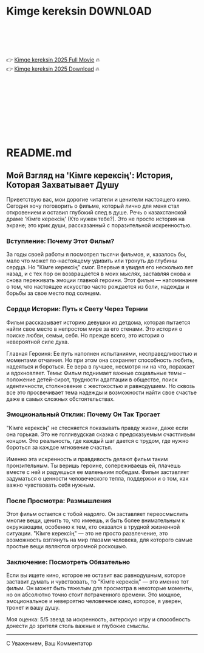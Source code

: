 # Kimge kereksin D0WNL0AD

<br><br><br><br>


👉 <a href="https://Hanna-ochincalli1975.github.io/relrymtyqc/">Kimge kereksin 2025 Full Movie</a> 🔥
<br>
👉 <a href="https://Hanna-ochincalli1975.github.io/relrymtyqc/">Kimge kereksin 2025 Download</a> 🔥


<br><br><br><br><br><br><br><br>



# README.md

## Мой Взгляд на 'Кімге керексің': История, Которая Захватывает Душу

Приветствую вас, мои дорогие читатели и ценители настоящего кино. Сегодня хочу поговорить о фильме, который лично для меня стал откровением и оставил глубокий след в душе. Речь о казахстанской драме 'Кімге керексің' (Кто нужен тебе?). Это не просто история на экране; это крик души, рассказанный с поразительной искренностью.

### Вступление: Почему Этот Фильм?

За годы своей работы я посмотрел тысячи фильмов, и, казалось бы, мало что может по-настоящему удивить или тронуть до глубины сердца. Но "Кімге керексің" смог. Впервые я увидел его несколько лет назад, и с тех пор он возвращается в моих мыслях, заставляя снова и снова переживать эмоции главной героини. Этот фильм — напоминание о том, что настоящее искусство часто рождается из боли, надежды и борьбы за свое место под солнцем.

### Сердце Истории: Путь к Свету Через Тернии

Фильм рассказывает историю девушки из детдома, которая пытается найти свое место в непростом мире за его стенами. Это история о поиске любви, семьи, себя. Но прежде всего, это история о невероятной силе духа.

   Главная Героиня: Ее путь наполнен испытаниями, несправедливостью и моментами отчаяния. Но при этом она сохраняет способность любить, надеяться и бороться. Ее вера в лучшее, несмотря ни на что, поражает и вдохновляет.
   Темы: Фильм поднимает важные социальные темы – положение детей-сирот, трудности адаптации в обществе, поиск идентичности, столкновение с жестокостью и равнодушием. Но сквозь все это просвечивает тема надежды и возможности найти свое счастье даже в самых сложных обстоятельствах.

### Эмоциональный Отклик: Почему Он Так Трогает

"Кімге керексің" не стесняется показывать правду жизни, даже если она горькая. Это не голливудская сказка с предсказуемым счастливым концом. Это реальность, где каждый шаг дается с трудом, где нужно бороться за каждое мгновение счастья.

Именно эта искренность и правдивость делают фильм таким пронзительным. Ты веришь героине, сопереживаешь ей, плачешь вместе с ней и радуешься ее маленьким победам. Фильм заставляет задуматься о ценности человеческого тепла, поддержки и о том, как важно чувствовать себя нужным.

### После Просмотра: Размышления

Этот фильм остается с тобой надолго. Он заставляет переосмыслить многие вещи, ценить то, что имеешь, и быть более внимательным к окружающим, особенно к тем, кто оказался в трудной жизненной ситуации. "Кімге керексің" — это не просто развлечение, это возможность взглянуть на мир глазами человека, для которого самые простые вещи являются огромной роскошью.

### Заключение: Посмотреть Обязательно

Если вы ищете кино, которое не оставит вас равнодушным, которое заставит думать и чувствовать, то "Кімге керексің" — это именно тот фильм. Он может быть тяжелым для просмотра в некоторые моменты, но он абсолютно точно стоит потраченного времени. Это мощное, эмоциональное и невероятно человечное кино, которое, я уверен, тронет и вашу душу.

Моя оценка: 5/5 звезд за искренность, актерскую игру и способность донести до зрителя столь важные и глубокие смыслы.

---

С Уважением, Ваш Комментатор


